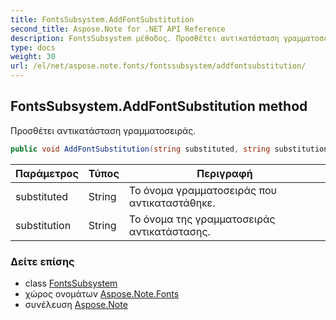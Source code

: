 ```yaml
---
title: FontsSubsystem.AddFontSubstitution
second_title: Aspose.Note for .NET API Reference
description: FontsSubsystem μέθοδος. Προσθέτει αντικατάσταση γραμματοσειράς.
type: docs
weight: 30
url: /el/net/aspose.note.fonts/fontssubsystem/addfontsubstitution/
---
```

## FontsSubsystem.AddFontSubstitution method

Προσθέτει αντικατάσταση γραμματοσειράς.

```csharp
public void AddFontSubstitution(string substituted, string substitution)
```

| Παράμετρος | Τύπος | Περιγραφή |
| --- | --- | --- |
| substituted | String | Το όνομα γραμματοσειράς που αντικαταστάθηκε. |
| substitution | String | Το όνομα της γραμματοσειράς αντικατάστασης. |

### Δείτε επίσης

* class [FontsSubsystem](../)
* χώρος ονομάτων [Aspose.Note.Fonts](../../fontssubsystem/)
* συνέλευση [Aspose.Note](../../../)



